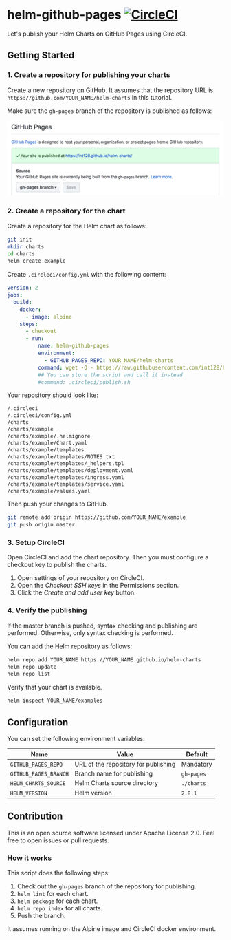 # helm-github-pages [![CircleCI](https://circleci.com/gh/int128/helm-github-pages.svg?style=shield)](https://circleci.com/gh/int128/helm-github-pages)

Let's publish your Helm Charts on GitHub Pages using CircleCI.

## Getting Started

### 1. Create a repository for publishing your charts

Create a new repository on GitHub.
It assumes that the repository URL is `https://github.com/YOUR_NAME/helm-charts` in this tutorial.

Make sure the `gh-pages` branch of the repository is published as follows:

<img src="github-pages-settings.png" width="761">

### 2. Create a repository for the chart

Create a repository for the Helm chart as follows:

```sh
git init
mkdir charts
cd charts
helm create example
```

Create `.circleci/config.yml` with the following content:

```yaml
version: 2
jobs:
  build:
    docker:
      - image: alpine
    steps:
      - checkout
      - run:
          name: helm-github-pages
          environment:
            - GITHUB_PAGES_REPO: YOUR_NAME/helm-charts
          command: wget -O - https://raw.githubusercontent.com/int128/helm-github-pages/master/publish.sh | sh
          ## You can store the script and call it instead
          #command: .circleci/publish.sh
```

Your repository should look like:

```
/.circleci
/.circleci/config.yml
/charts
/charts/example
/charts/example/.helmignore
/charts/example/Chart.yaml
/charts/example/templates
/charts/example/templates/NOTES.txt
/charts/example/templates/_helpers.tpl
/charts/example/templates/deployment.yaml
/charts/example/templates/ingress.yaml
/charts/example/templates/service.yaml
/charts/example/values.yaml
```

Then push your changes to GitHub.

```sh
git remote add origin https://github.com/YOUR_NAME/example
git push origin master
```

### 3. Setup CircleCI

Open CircleCI and add the chart repository.
Then you must configure a checkout key to publish the charts.

1. Open settings of your repository on CircleCI.
1. Open the *Checkout SSH keys* in the Permissions section.
1. Click the *Create and add user key* button.

### 4. Verify the publishing

If the master branch is pushed, syntax checking and publishing are performed.
Otherwise, only syntax checking is performed.

You can add the Helm repository as follows:

```sh
helm repo add YOUR_NAME https://YOUR_NAME.github.io/helm-charts
helm repo update
helm repo list
```

Verify that your chart is available.

```sh
helm inspect YOUR_NAME/examples
```

## Configuration

You can set the following environment variables:

Name | Value | Default
-----|-------|--------
`GITHUB_PAGES_REPO` | URL of the repository for publishing | Mandatory
`GITHUB_PAGES_BRANCH` | Branch name for publishing | `gh-pages`
`HELM_CHARTS_SOURCE` | Helm Charts source directory | `./charts`
`HELM_VERSION` | Helm version | `2.8.1`

## Contribution

This is an open source software licensed under Apache License 2.0.
Feel free to open issues or pull requests.

### How it works

This script does the following steps:

1. Check out the `gh-pages` branch of the repository for publishing.
1. `helm lint` for each chart.
1. `helm package` for each chart.
1. `helm repo index` for all charts.
1. Push the branch.

It assumes running on the Alpine image and CircleCI docker environment.

